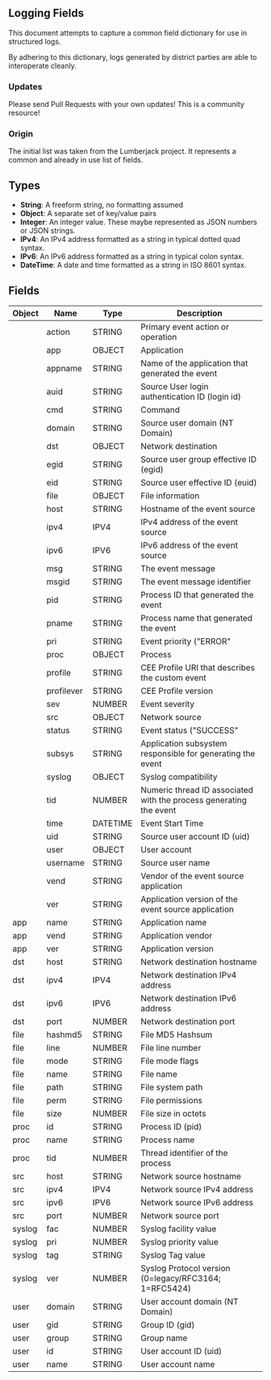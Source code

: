 ## Logging Fields

This document attempts to capture a common field dictionary for use in structured logs.

By adhering to this dictionary, logs generated by district parties are able to interoperate cleanly.

### Updates

Please send Pull Requests with your own updates! This is a community resource!

### Origin

The initial list was taken from the Lumberjack project. It represents a common and already in use list of fields.

## Types

* **String**: A freeform string, no formatting assumed
* **Object**: A separate set of key/value pairs
* **Integer**: An integer value. These maybe represented as JSON numbers or JSON strings.
* **IPv4**: An IPv4 address formatted as a string in typical dotted quad syntax.
* **IPv6**: An IPv6 address formatted as a string in typical colon syntax.
* **DateTime**: A date and time formatted as a string in ISO 8601 syntax.

## Fields

|Object|	Name|	Type|	Description |
|------|------|-----|-------------|
||action|STRING|Primary event action or operation|
||app|OBJECT|Application|
||appname|STRING|Name of the application that generated the event|
||auid|STRING|Source User login authentication ID (login id)|
||cmd|STRING|Command|
||domain|STRING|Source user domain (NT Domain)|
||dst|OBJECT|Network destination|
||egid|STRING|Source user group effective ID (egid)|
||eid|STRING|Source user effective ID (euid)|
||file|OBJECT|File information|
||host|STRING|Hostname of the event source|
||ipv4|IPV4|IPv4 address of the event source|
||ipv6|IPV6|IPv6 address of the event source|
||msg|STRING|The event message|
||msgid|STRING|The event message identifier|
||pid|STRING|Process ID that generated the event|
||pname|STRING|Process name that generated the event|
||pri|STRING|Event priority ("ERROR"|"WARN"|"DEBUG"|"CRIT")|
||proc|OBJECT|Process|
||profile|STRING|CEE Profile URI that describes the custom event|
||profilever|STRING|CEE Profile version|
||sev|NUMBER|Event severity|
||src|OBJECT|Network source|
||status|STRING|Event status ("SUCCESS"|"FAIL"|"ERROR")|
||subsys|STRING|Application subsystem responsible for generating the event|
||syslog|OBJECT|Syslog compatibility|
||tid|NUMBER|Numeric thread ID associated with the process generating the event|
||time|DATETIME|Event Start Time|
||uid|STRING|Source user account ID (uid)|
||user|OBJECT|User account|
||username|STRING|Source user name|
||vend|STRING|Vendor of the event source application|
||ver|STRING|Application version of the event source application|
|app|name|STRING|Application name|
|app|vend|STRING|Application vendor|
|app|ver|STRING|Application version|
|dst|host|STRING|Network destination hostname|
|dst|ipv4|IPV4|Network destination IPv4 address|
|dst|ipv6|IPV6|Network destination IPv6 address|
|dst|port|NUMBER|Network destination port|
|file|hashmd5|STRING|File MD5 Hashsum|
|file|line|NUMBER|File line number|
|file|mode|STRING|File mode flags|
|file|name|STRING|File name|
|file|path|STRING|File system path|
|file|perm|STRING|File permissions|
|file|size|NUMBER|File size in octets|
|proc|id|STRING|Process ID (pid)|
|proc|name|STRING|Process name|
|proc|tid|NUMBER|Thread identifier of the process|
|src|host|STRING|Network source hostname|
|src|ipv4|IPV4|Network source IPv4 address|
|src|ipv6|IPV6|Network source IPv6 address|
|src|port|NUMBER|Network source port|
|syslog|fac|NUMBER|Syslog facility value|
|syslog|pri|NUMBER|Syslog priority value|
|syslog|tag|STRING|Syslog Tag value|
|syslog|ver|NUMBER|Syslog Protocol version (0=legacy/RFC3164; 1=RFC5424)|
|user|domain|STRING|User account domain (NT Domain)|
|user|gid|STRING|Group ID (gid)|
|user|group|STRING|Group name|
|user|id|STRING|User account ID (uid)|
|user|name|STRING|User account name|

